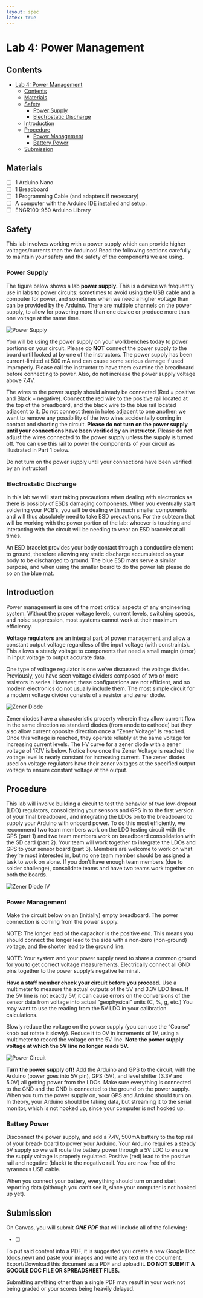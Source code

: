 ```yaml
---
layout: spec
latex: true
---
```


# Lab 4: Power Management

## Contents 

- [Lab 4: Power Management](#lab-4-power-management)
  - [Contents](#contents)
  - [Materials](#materials)
  - [Safety](#safety)
    - [Power Supply](#power-supply)
    - [Electrostatic Discharge](#electrostatic-discharge)
  - [Introduction](#introduction)
  - [Procedure](#procedure)
    - [Power Management](#power-management)
    - [Battery Power](#battery-power)
  - [Submission](#submission)

## Materials

- [ ] 1 Arduino Nano
- [ ] 1 Breadboard
- [ ] 1 Programming Cable (and adapters if necessary)
- [ ] A computer with the Arduino IDE [installed](/tutorials#arduino-ide-install) and [setup](/tutorials#arduino-library).
- [ ] ENGR100-950 Arduino Library

## Safety

This lab involves working with a power supply which can provide higher voltages/currents than the Arduinos! Read the following sections carefully to maintain your safety and the safety of the components we are using.

### Power Supply

The figure below shows a lab **power supply.** This is a device we frequently use in labs to power circuits: sometimes to avoid using the USB cable and a computer for power, and sometimes when we need a higher voltage than can be provided by the Arduino. There are multiple channels on the power supply, to allow for powering more than one device or produce more than one voltage at the same time.

![Power Supply](/media/power-supply.png)

You will be using the power supply on your workbenches today to power portions on your circuit. Please do **NOT** connect the power supply to the board until looked at by one of the instructors. The power supply has been current-limited at 500 mA and can cause some serious damage if used improperly. Please call the instructor to have them examine the breadboard before connecting to power. Also, do not increase the power supply voltage above 7.4V.

The wires to the power supply should already be connected (Red = positive and Black = negative). Connect the red wire to the positive rail located at the top of the breadboard, and the black wire to the blue rail located adjacent to it. Do not connect them in holes adjacent to one another; we want to remove any possibility of the two wires accidentally coming in contact and shorting the circuit. **Please do not turn on the power supply until your connections have been verified by an instructor.** Please do not adjust the wires connected to the power supply unless the supply is turned off. You can use this rail to power the components of your circuit as illustrated in Part 1 below.

<div class="primer-spec-callout danger" markdown="1">
Do not turn on the power supply until your connections have been verified by an instructor!
</div>

### Electrostatic Discharge

In this lab we will start taking precautions when dealing with electronics as there is possibly of ESDs damaging components. When you eventually start soldering your PCB’s, you will be dealing with much smaller components and will thus absolutely need to take ESD precautions. For the subteam that will be working with the power portion of the lab: whoever is touching and interacting with the circuit will be needing to wear an ESD bracelet at all times.

An ESD bracelet provides your body contact through a conductive element to ground, therefore allowing any static discharge accumulated on your body to be discharged to ground. The blue ESD mats serve a similar purpose, and when using the smaller board to do the power lab please do so on the blue mat.

## Introduction

Power management is one of the most critical aspects of any engineering system. Without the proper voltage levels, current levels, switching speeds, and noise suppression, most systems cannot work at their maximum efficiency.

**Voltage regulators** are an integral part of power management and allow a constant output voltage regardless of the input voltage (with constraints). This allows a steady voltage to components that need a small margin (error) in input voltage to output accurate data.

One type of voltage regulator is one we’ve discussed: the voltage divider. Previously, you have seen voltage dividers composed of two or more resistors in series. However, these configurations are not efficient, and so modern electronics do not usually include them. The most simple circuit for a modern voltage divider consists of a resistor and zener diode.

![Zener Diode](/media/zener-diode.png)

Zener diodes have a characteristic property wherein they allow current flow in the same direction as standard diodes (from anode to cathode) but they also allow current opposite direction once a “Zener Voltage” is reached. Once this voltage is reached, they operate reliably at the same voltage for increasing current levels. The I-V curve for a zener diode with a zener voltage of 17.1V is below. Notice how once the Zener Voltage is reached the voltage level is nearly constant for increasing current. The zener diodes used on voltage regulators have their zener voltages at the specified output voltage to ensure constant voltage at the output.

## Procedure

This lab will involve building a circuit to test the behavior of two low-dropout (LDO) regulators, consolidating your sensors and GPS in to the first version of your final breadboard, and integrating the LDOs on to the breadboard to supply your Arduino with onboard power. To do this most efficiently, we recommend two team members work on the LDO testing circuit with the GPS (part 1) and two team members work on breadboard consolidation with the SD card (part 2). Your team will work together to integrate the LDOs and GPS to your sensor board (part 3). Members are welcome to work on what they’re most interested in, but no one team member should be assigned a task to work on alone. If you don’t have enough team members (due to solder challenge), consolidate teams and have two teams work together on both the boards.

![Zener Diode IV](/media/zener-diode-IV.png)

### Power Management

Make the circuit below on an (initially) empty breadboard. The power connection is coming from the power supply.

NOTE: The longer lead of the capacitor is the positive end. This means you should connect the longer lead to the side with a non-zero (non-ground) voltage, and the shorter lead to the ground line.

NOTE: Your system and your power supply need to share a common ground for you to get correct voltage measurements. Electrically connect all GND pins together to the power supply’s negative terminal.

**Have a staff member check your circuit before you proceed.**
Use a multimeter to measure the actual outputs of the 5V and 3.3V LDO lines. If the 5V line is not exactly 5V, it can cause errors on the conversions of the sensor data from voltage into actual ”geophysical” units (C, %, g, etc.) You may want to use the reading from the 5V LDO in your calibration calculations.

Slowly reduce the voltage on the power supply (you can use the “Coarse” knob but rotate it slowly). Reduce it to 0V in increments of 1V, using a multimeter to record the voltage on the 5V line. **Note the power supply voltage at which the 5V line no longer reads 5V.**

![Power Circuit](/media/power-circuit.png)

**Turn the power supply off!**
Add the Arduino and GPS to the circuit, with the Arduino (power goes into 5V pin), GPS (5V), and level shifter (3.3V and 5.0V) all getting power from the LDOs. Make sure everything is connected to the GND and the GND is connected to the ground on the power supply. When you turn the power supply on, your GPS and Arduino should turn on. In theory, your Arduino should be taking data, but streaming it to the serial monitor, which is not hooked up, since your computer is not hooked up.

### Battery Power

Disconnect the power supply, and add a 7.4V, 500mA battery to the top rail of your bread- board to power your Arduino. Your Arduino requires a steady 5V supply so we will route the battery power through a 5V LDO to ensure the supply voltage is properly regulated. Positive (red) lead to the positive rail and negative (black) to the negative rail. You are now free of the tyrannous USB cable.

When you connect your battery, everything should turn on and start reporting data (although you can’t see it, since your computer is not hooked up yet).

## Submission

On Canvas, you will submit ***ONE PDF*** that will include all of the following:

- [ ] 

To put said content into a PDF, it is suggested you create a new Google Doc ([docs.new](https://docs.new)) and paste your images and write any text in the document. Export/Download this document as a PDF and upload it. **DO NOT SUBMIT A GOOGLE DOC FILE OR SPREADSHEET FILES.**

<div class="primer-spec-callout danger" markdown="1">
Submitting anything other than a single PDF may result in your work not being graded or your scores being heavily delayed.
</div>